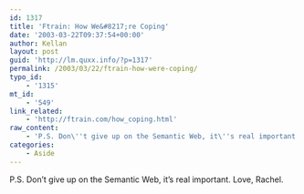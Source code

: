 ```yaml
---
id: 1317
title: 'Ftrain: How We&#8217;re Coping'
date: '2003-03-22T09:37:54+00:00'
author: Kellan
layout: post
guid: 'http://lm.quxx.info/?p=1317'
permalink: /2003/03/22/ftrain-how-were-coping/
typo_id:
    - '1315'
mt_id:
    - '549'
link_related:
    - 'http://ftrain.com/how_coping.html'
raw_content:
    - 'P.S. Don\''t give up on the Semantic Web, it\''s real important. Love, Rachel.'
categories:
    - Aside
---
```


P.S. Don’t give up on the Semantic Web, it’s real important. Love, Rachel.
